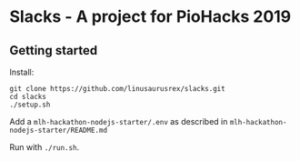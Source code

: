# Slacks - A project for PioHacks 2019

## Getting started
Install:
```
git clone https://github.com/linusaurusrex/slacks.git
cd slacks
./setup.sh
```

Add a `mlh-hackathon-nodejs-starter/.env` as described in `mlh-hackathon-nodejs-starter/README.md`

Run with `./run.sh`.